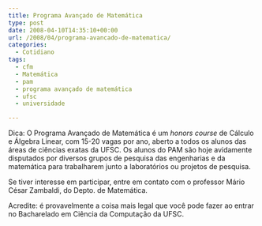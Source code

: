 ```yaml
---
title: Programa Avançado de Matemática
type: post
date: 2008-04-10T14:35:10+00:00
url: /2008/04/programa-avancado-de-matematica/
categories:
  - Cotidiano
tags:
  - cfm
  - Matemática
  - pam
  - programa avançado de matemática
  - ufsc
  - universidade

---
```

Dica: O Programa Avançado de Matemática é um _honors course_ de Cálculo e Álgebra Linear, com 15-20 vagas por ano, aberto a todos os alunos das áreas de ciências exatas da UFSC. Os alunos do PAM são hoje avidamente disputados por diversos grupos de pesquisa das engenharias e da matemática para trabalharem junto a laboratórios ou projetos de pesquisa.

Se tiver interesse em participar, entre em contato com o professor Mário César Zambaldi, do Depto. de Matemática.

Acredite: é provavelmente a coisa mais legal que você pode fazer ao entrar no Bacharelado em Ciência da Computação da UFSC.
